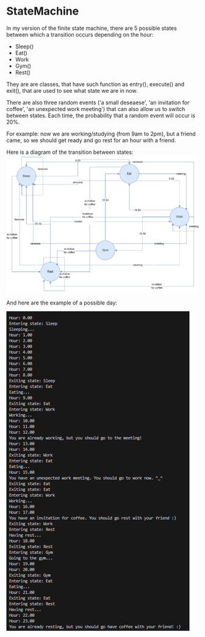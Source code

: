# StateMachine

In my version of the finite state machine, there are 5 possible states between which a transition occurs depending on the hour:
- Sleep()
- Eat()
- Work
- Gym()
- Rest()

They are are classes, that have such function as entry(), execute() and exit(), that are used to see what state we are in now.

There are also three random events ('a small deseaese', 'an invitation for coffee', 'an unexpected work meeting') that can also allow us to switch between states. Each time, the probability that a random event will occur is 20%.

For example: now we are working/studying (from 9am to 2pm), but a friend came, so we should get ready and go rest for an hour with a friend.

Here is a diagram of the transition between states:
![alt text](diagram-1.png)

And here are the example of a possible day:

![alt text](example.png)
